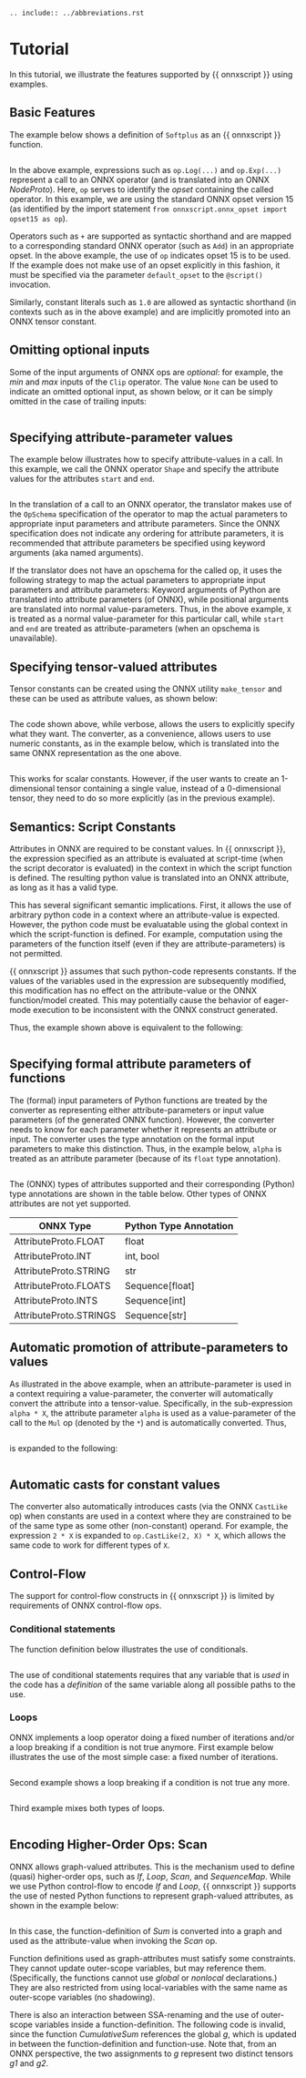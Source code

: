 ```{eval-rst}
.. include:: ../abbreviations.rst
```

# Tutorial

In this tutorial, we illustrate the features supported by {{ onnxscript }} using examples.

## Basic Features

The example below shows a definition of `Softplus` as an {{ onnxscript }} function.

```{literalinclude} examples/softplus.py
```

In the above example, expressions such as `op.Log(...)` and `op.Exp(...)` represent
a call to an ONNX operator (and is translated into an ONNX *NodeProto*). Here, `op`
serves to identify the *opset* containing the called operator. In this example,
we are using the standard ONNX opset version 15 (as identified by the import
statement `from onnxscript.onnx_opset import opset15 as op`).

Operators such as `+` are supported as syntactic shorthand and are mapped to
a corresponding standard ONNX operator (such as `Add`) in an appropriate opset.
In the above example, the use of `op` indicates opset 15 is to be used.
If the example does not make use of an opset explicitly in this fashion, it
must be specified via the parameter `default_opset` to the `@script()` invocation.

Similarly, constant literals such as `1.0` are allowed as syntactic
shorthand (in contexts such as in the above example) and are implicitly promoted
into an ONNX tensor constant.

## Omitting optional inputs

Some of the input arguments of ONNX ops are *optional*: for example, the *min*
and *max* inputs of the `Clip` operator. The value `None` can be used
to indicate an omitted optional input, as shown below, or it can be simply
omitted in the case of trailing inputs:

```{literalinclude} examples/omitted_input.py
```

## Specifying attribute-parameter values

The example below illustrates how to specify attribute-values in a call.
In this example, we call the ONNX operator `Shape` and specify the attribute
values for the attributes `start` and `end`.

```{literalinclude} examples/firstdim.py
```

In the translation of a call to an ONNX operator, the translator makes use of the
`OpSchema` specification of the operator to map the actual parameters to appropriate input
parameters and attribute parameters. Since the ONNX specification does not indicate any
ordering for attribute parameters, it is recommended that attribute parameters be specified
using keyword arguments (aka named arguments).

If the translator does not have an opschema for the called op, it uses the following
strategy to map the actual parameters to appropriate input parameters and attribute parameters:
Keyword arguments of Python are translated into attribute parameters (of ONNX), while positional arguments
are translated into normal value-parameters.
Thus, in the above example, `X` is treated as a normal value-parameter for this particular call, while
`start` and `end` are treated as attribute-parameters (when an opschema is unavailable).

## Specifying tensor-valued attributes

Tensor constants can be created using the ONNX utility `make_tensor` and these
can be used as attribute values, as shown below:

```{literalinclude} examples/tensor_attr.py
```

The code shown above, while verbose, allows the users to explicitly specify what
they want. The converter, as a convenience, allows users to use numeric constants,
as in the example below, which is translated into the same ONNX representation as
the one above.

```{literalinclude} examples/tensor_attr_short.py
```

This works for scalar constants. However, if the user wants to
create an 1-dimensional tensor containing a single value, instead of a 0-dimensional
tensor, they need to do so more explicitly (as in the previous example).

## Semantics: Script Constants

Attributes in ONNX are required to be constant values. In {{ onnxscript }}, the
expression specified as an attribute is evaluated at script-time (when the
script decorator is evaluated) in the context in which the script function
is defined. The resulting python value is translated into an ONNX attribute,
as long as it has a valid type.

This has several significant semantic implications. First, it allows the use
of arbitrary python code in a context where an attribute-value is expected.
However, the python code must be evaluatable using the global context in
which the script-function is defined. For example, computation using
the parameters of the function itself (even if they are attribute-parameters)
is not permitted.

{{ onnxscript }} assumes that such python-code represents constants.
If the values of the variables used in the expression are
subsequently modified, this modification has no effect on the attribute-value
or the ONNX function/model created. This may potentially cause the behavior
of eager-mode execution to be inconsistent with the ONNX construct generated.

Thus, the example shown above is equivalent to the following:

```{literalinclude} examples/tensor_attr2.py
```

## Specifying formal attribute parameters of functions

The (formal) input parameters of Python functions are treated by the converter as representing
either attribute-parameters or input value parameters (of the generated ONNX function).
However, the converter needs to know for each parameter whether it represents an
attribute or input.
The converter uses the type annotation on the formal input parameters to make this distinction.
Thus, in the example below, `alpha` is treated as an attribute parameter (because of its `float`
type annotation).

```{literalinclude} examples/leaky_relu.py
```

The (ONNX) types of attributes supported and their corresponding (Python) type annotations are shown
in the table below. Other types of ONNX attributes are not yet supported.

| ONNX Type              | Python Type Annotation |
| ---------------------- | ---------------------- |
| AttributeProto.FLOAT   | float                  |
| AttributeProto.INT     | int, bool              |
| AttributeProto.STRING  | str                    |
| AttributeProto.FLOATS  | Sequence\[float\]      |
| AttributeProto.INTS    | Sequence\[int\]        |
| AttributeProto.STRINGS | Sequence\[str\]        |

## Automatic promotion of attribute-parameters to values

As illustrated in the above example, when an attribute-parameter is used in a context
requiring a value-parameter, the converter will automatically convert the attribute
into a tensor-value. Specifically, in the sub-expression `alpha * X`, the attribute
parameter `alpha` is used as a value-parameter of the call to the `Mul` op (denoted
by the `*`) and is automatically converted. Thus,

```{literalinclude} examples/leaky_relu.py
```

is expanded to the following:

```{literalinclude} examples/leaky_relu_attr_promoted.py
```

## Automatic casts for constant values

The converter also automatically introduces casts (via the ONNX `CastLike` op)
when constants are used in a context where they are constrained to be of the
same type as some other (non-constant) operand. For example, the expression
`2 * X` is expanded to `op.CastLike(2, X) * X`, which allows the same
code to work for different types of `X`.

## Control-Flow

The support for control-flow constructs in {{ onnxscript }} is limited by
requirements of ONNX control-flow ops.

### Conditional statements

The function definition below illustrates the use of conditionals.

```{literalinclude} examples/dropout.py
```

The use of conditional statements requires that any variable that is *used* in the code
has a *definition* of the same variable along all possible paths to the use.

### Loops

ONNX implements a loop operator doing a fixed number of iterations
and/or a loop breaking if a condition is not true anymore.
First example below illustrates the use of the most simple case:
a fixed number of iterations.

```{literalinclude} examples/forloop.py
```

Second example shows a loop breaking if a condition is not true
any more.

```{literalinclude} examples/whileloop.py
```

Third example mixes both types of loops.

```{literalinclude} examples/forwhileloop.py
```

## Encoding Higher-Order Ops: Scan

ONNX allows graph-valued attributes. This is the mechanism used to define (quasi)
higher-order ops, such as *If*, *Loop*, *Scan*, and *SequenceMap*.
While we use Python control-flow to encode *If* and *Loop*, {{ onnxscript }}
supports the use of nested Python functions to represent graph-valued attributes,
as shown in the example below:

```{literalinclude} examples/scanloop.py
```

In this case, the function-definition of *Sum* is converted into a graph and used
as the attribute-value when invoking the *Scan* op.

Function definitions used as graph-attributes must satisfy some constraints.
They cannot update outer-scope variables, but may reference them.
(Specifically, the functions cannot use *global* or *nonlocal* declarations.)
They are also restricted from using local-variables with the same name
as outer-scope variables (no shadowing).

There is also an interaction between SSA-renaming and the use of outer-scope
variables inside a function-definition. The following code is invalid, since
the function *CumulativeSum* references the global *g*, which is updated
in between the function-definition and function-use. Note that, from an
ONNX perspective, the two assignments to *g* represent two distinct tensors
*g1* and *g2*.

```{literalinclude} examples/outerscope_redef_error.py
```
